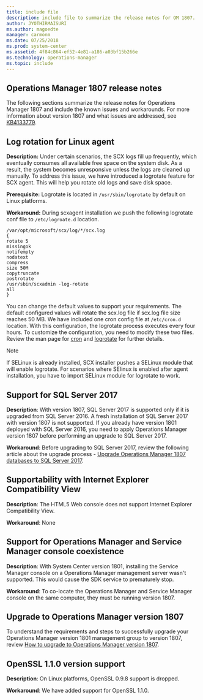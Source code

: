 ```yaml
---
title: include file
description: include file to summarize the release notes for OM 1807.
author: JYOTHIRMAISURI
ms.author: magoedte
manager: carmonm
ms.date: 07/25/2018
ms.prod: system-center
ms.assetid: 4f84c864-ef52-4e81-a186-a03bf15b266e
ms.technology: operations-manager
ms.topic: include
---
```


## Operations Manager 1807 release notes

The following sections summarize the release notes for Operations Manager 1807 and include the known issues and workarounds. For more information about version 1807 and what issues are addressed, see [KB4133779](https://support.microsoft.com/help/4133779).

## Log rotation for Linux agent
**Description:** Under certain scenarios, the SCX logs fill up frequently, which eventually consumes all available free space on the system disk.  As a result, the system becomes unresponsive unless the logs are cleaned up manually.  To address this issue, we have introduced a logrotate feature for SCX agent. This will help you rotate old logs and save disk space.

**Prerequisite:** Logrotate is located in `/usr/sbin/logrotate` by default on Linux platforms.

**Workaround:** During scxagent installation we push the following logrotate conf file to `/etc/logroate.d` location.

```
/var/opt/microsoft/scx/log/*/scx.log
{	 
rotate 5
missingok
notifempty
nodatext
compress
size 50M
copytruncate
postrotate
/usr/sbin/scxadmin -log-rotate
all
}
```

You can change the default values to support your requirements. The default configured values will rotate the scx.log file if scx.log file size reaches 50 MB.  We have included one cron config file at `/etc/cron.d` location.  With this configuration, the logrotate process executes every four hours.  To customize the configuration, you need to modify these two files. Review the man page for [cron](https://linux.die.net/man/5/crontab) and [logrotate](https://linux.die.net/man/8/logrotate) for further details.

>[!NOTE]
>If SELinux is already installed, SCX installer pushes a SELinux module that will enable logrotate. For scenarios where SElinux is enabled after agent installation, you have to import SELinux module for logrotate to work.

## Support for SQL Server 2017

**Description**: With version 1807, SQL Server 2017 is supported only if it is upgraded from SQL Server 2016.  A fresh installation of SQL Server 2017 with version 1807 is not supported.  If you already have version 1801 deployed with SQL Server 2016, you need to apply Operations Manager version 1807 before performing an upgrade to SQL Server 2017.  

**Workaround**: Before upgrading to SQL Server 2017, review the following article about the upgrade process - [Upgrade Operations Manager 1807 databases to SQL Server 2017](../scom/upgrade-sqlserver-2017-opsmgr-1807.md).

## Supportability with Internet Explorer Compatibility View

**Description**: The HTML5 Web console does not support Internet Explorer Compatibility View.  

**Workaround**: None

## Support for Operations Manager and Service Manager console coexistence

**Description**:  With System Center version 1801, installing the Service Manager console on a Operations Manager management server wasn't supported.  This would cause the SDK service to prematurely stop.  

**Workaround**:  To co-locate the Operations Manager and Service Manager console on the same computer, they must be running version 1807.  

## Upgrade to Operations Manager version 1807
To understand the requirements and steps to successfully upgrade your Operations Manager version 1801 management group to version 1807, review [How to upgrade to Operations Manager version 1807](../scom/upgrade-1801-to-1807.md).

## OpenSSL 1.1.0 version support

**Description**: On Linux platforms, OpenSSL 0.9.8 support is dropped.

**Workaround**: We have added support for OpenSSL 1.1.0.
